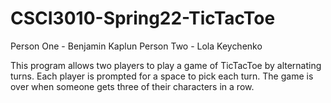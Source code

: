 # CSCI3010-Spring22-TicTacToe

Person One - Benjamin Kaplun
Person Two - Lola Keychenko

This program allows two players to play a game of TicTacToe by alternating turns. Each player is prompted for a space to pick each turn. The game is over when someone gets three of their characters in a row.
